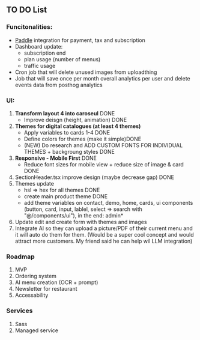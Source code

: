 ## TO DO List

### Funcitonalities:
- [Paddle](https://www.paddle.com) integration for payment, tax and subscription
- Dashboard update:
    - subscription end
    - plan usage (number of menus)
    - traffic usage
- Cron job that will delete unused images from uploadthing
- Job that will save once per month overall analytics per user and delete events data from posthog analytics

### UI:
1. **Transform layout 4 into caroseul** DONE
    - Improve deisgn (height, animation) DONE 
2. **Themes for digital catalogues (at least 4 themes)**
    - Apply variables to cards 1-4 DONE 
    - Define colors for themes (make it simple)DONE
    - (NEW) Do research and ADD CUSTOM FONTS FOR INDIVIDUAL THEMES + backgroung styles DONE 
3. **Responsive - Mobile First** DONE 
    - Reduce font sizes for mobile view + reduce size of image & card DONE 
4. SectionHeader.tsx improve design (maybe decrease gap) DONE 
4. Themes update
    - hsl => hex for all themes DONE 
    - create main product theme DONE
    - add theme variables on contact, demo, home, cards, ui components (button, card, input, lablel, select => search with "@/components/ui"), in the end: admin* 
5. Update edit and create form with themes and images
6. Integrate AI so they can upload a picture/PDF of their current menu and it will auto do them for them. (Would be a super cool concept and would attract more customers. My friend said he can help wil LLM integration)



### Roadmap
1. MVP
2. Ordering system
3. AI menu creation (OCR + prompt)
4. Newsletter for restaurant
5. Accessability

### Services
1. Sass
2. Managed service